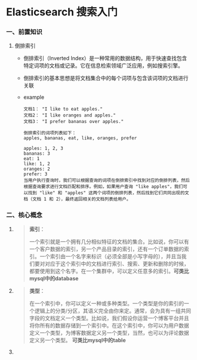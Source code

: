 # Elasticsearch 搜索入门

### 一、前置知识

1. 倒排索引

   - 倒排索引（Inverted Index）是一种常用的数据结构，用于快速查找包含特定词项的文档或记录。它在信息检索领域广泛应用，例如搜索引擎。

   - 倒排索引的基本思想是将文档集合中的每个词项与包含该词项的文档进行关联

   - example

     ```
     文档1： "I like to eat apples."
     文档2： "I like oranges and apples."
     文档3： "I prefer bananas over apples."
     
     倒排索引的词项列表如下：
     apples, bananas, eat, like, oranges, prefer
     
     apples: 1, 2, 3
     bananas: 3
     eat: 1
     like: 1, 2
     oranges: 2
     prefer: 3
     当用户执行查询时，我们可以根据查询的词项在倒排索引中找到对应的倒排列表，然后根据查询要求进行文档匹配和排序。例如，如果用户查询 "like apples"，我们可以找到 "like" 和 "apples" 这两个词项的倒排列表，然后找到它们共同出现的文档（文档 1 和 2），最终返回相关的文档列表给用户。
     ```

### 二、核心概念

1. > **索引**：
   >
   > 一个索引就是一个拥有几分相似特征的文档的集合。比如说，你可以有一个客户数据的索引，另一个产品目录的索引，还有一个订单数据的索引。一个索引由一个名字来标识（必须全部是小写字母的），并且当我们要对对应于这个索引中的文档进行索引、搜索、更新和删除的时候，都要使用到这个名字。在一个集群中，可以定义任意多的索引。**可类比mysql中的database**

2. > **类型**：
   >
   > 在一个索引中，你可以定义一种或多种类型。一个类型是你的索引的一个逻辑上的分类/分区，其语义完全由你来定。通常，会为具有一组共同字段的文档定义一个类型。比如说，我们假设你运营一个博客平台并且将你所有的数据存储到一个索引中。在这个索引中，你可以为用户数据定义一个类型，为博客数据定义另一个类型，当然，也可以为评论数据定义另一个类型。 **可类比mysql中的table**

3. 